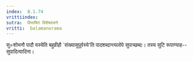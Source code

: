 ```yaml
---
index:  8.1.74
vrittiindex: 
sutra:  विभाषितं विशेषवचने
vritti:  balamanorama 
---
```


सु=शोभनौ पादौ यस्येति बहुव्रीहौ `संख्यासुपूर्वस्ये'ति पादशब्दान्त्यलोपे सुपाच्छब्दः। तस्य सुटि रूपाण्याह--सुपादित्यादिना।

